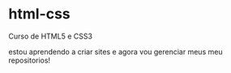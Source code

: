 # html-css
 Curso de HTML5 e CSS3

estou aprendendo a criar sites e agora vou gerenciar meus meu repositorios!